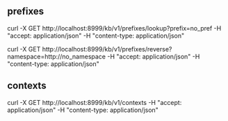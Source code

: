 

## prefixes

curl -X GET http://localhost:8999/kb/v1/prefixes/lookup?prefix=no_pref -H  "accept: application/json" -H  "content-type: application/json"

curl -X GET http://localhost:8999/kb/v1/prefixes/reverse?namespace=http://no_namespace -H  "accept: application/json" -H  "content-type: application/json"

## contexts

curl -X GET http://localhost:8999/kb/v1/contexts -H  "accept: application/json" -H  "content-type: application/json"



